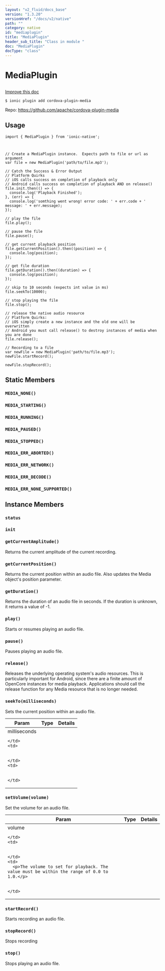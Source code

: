 ```yaml
---
layout: "v2_fluid/docs_base"
version: "1.3.20"
versionHref: "/docs/v2/native"
path: ""
category: native
id: "mediaplugin"
title: "MediaPlugin"
header_sub_title: "Class in module "
doc: "MediaPlugin"
docType: "class"
---
```









<h1 class="api-title">

  
  MediaPlugin
  

  

  

</h1>

<a class="improve-v2-docs" href="http://github.com/driftyco/ionic-native/edit/master/src/plugins/media.ts#L9">
  Improve this doc
</a>





<!-- decorators -->


<pre><code>$ ionic plugin add cordova-plugin-media</code></pre>
<p>Repo:
  <a href="https://github.com/apache/cordova-plugin-media">
    https://github.com/apache/cordova-plugin-media
  </a>
</p>

<!-- description -->




<!-- @usage tag -->

<h2>Usage</h2>

<pre><code class="lang-typescript">import { MediaPlugin } from &#39;ionic-native&#39;;



// Create a MediaPlugin instance.  Expects path to file or url as argument
var file = new MediaPlugin(&#39;path/to/file.mp3&#39;);

// Catch the Success &amp; Error Output
// Platform Quirks
// iOS calls success on completion of playback only
// Android calls success on completion of playback AND on release()
file.init.then(() =&gt; {
  console.log(&#39;Playback Finished&#39;);
}, (err) =&gt; {
  console.log(&#39;somthing went wrong! error code: &#39; + err.code + &#39; message: &#39; + err.message);
});

// play the file
file.play();

// pause the file
file.pause();

// get current playback position
file.getCurrentPosition().then((position) =&gt; {
  console.log(position);
});

// get file duration
file.getDuration().then((duration) =&gt; {
  console.log(position);
});

// skip to 10 seconds (expects int value in ms)
file.seekTo(10000);

// stop playing the file
file.stop();

// release the native audio resource
// Platform Quirks:
// iOS simply create a new instance and the old one will be overwritten
// Android you must call release() to destroy instances of media when you are done
file.release();

// Recording to a file
var newFile = new MediaPlugin(&#39;path/to/file.mp3&#39;);
newFile.startRecord();

newFile.stopRecord();
</code></pre>




<!-- @property tags -->
<h2>Static Members</h2>
<div id="MEDIA_NONE"></div>
<h3><code>MEDIA_NONE()</code>
  
</h3>









<div id="MEDIA_STARTING"></div>
<h3><code>MEDIA_STARTING()</code>
  
</h3>









<div id="MEDIA_RUNNING"></div>
<h3><code>MEDIA_RUNNING()</code>
  
</h3>









<div id="MEDIA_PAUSED"></div>
<h3><code>MEDIA_PAUSED()</code>
  
</h3>









<div id="MEDIA_STOPPED"></div>
<h3><code>MEDIA_STOPPED()</code>
  
</h3>









<div id="MEDIA_ERR_ABORTED"></div>
<h3><code>MEDIA_ERR_ABORTED()</code>
  
</h3>









<div id="MEDIA_ERR_NETWORK"></div>
<h3><code>MEDIA_ERR_NETWORK()</code>
  
</h3>









<div id="MEDIA_ERR_DECODE"></div>
<h3><code>MEDIA_ERR_DECODE()</code>
  
</h3>









<div id="MEDIA_ERR_NONE_SUPPORTED"></div>
<h3><code>MEDIA_ERR_NONE_SUPPORTED()</code>
  
</h3>










<!-- methods on the class -->

<h2>Instance Members</h2>

<div id="status"></div>

<h3>
  <code>status</code>
  

</h3>












<div id="init"></div>

<h3>
  <code>init</code>
  

</h3>












<div id="getCurrentAmplitude"></div>

<h3>
  <code>getCurrentAmplitude()</code>
  

</h3>

Returns the current amplitude of the current recording.











<div id="getCurrentPosition"></div>

<h3>
  <code>getCurrentPosition()</code>
  

</h3>

Returns the current position within an audio file. Also updates the Media object's position parameter.











<div id="getDuration"></div>

<h3>
  <code>getDuration()</code>
  

</h3>

Returns the duration of an audio file in seconds. If the duration is unknown, it returns a value of -1.











<div id="play"></div>

<h3>
  <code>play()</code>
  

</h3>

Starts or resumes playing an audio file.











<div id="pause"></div>

<h3>
  <code>pause()</code>
  

</h3>

Pauses playing an audio file.











<div id="release"></div>

<h3>
  <code>release()</code>
  

</h3>

Releases the underlying operating system's audio resources. This is particularly important for Android, since there are a finite amount of OpenCore instances for media playback. Applications should call the release function for any Media resource that is no longer needed.











<div id="seekTo"></div>

<h3>
  <code>seekTo(milliseconds)</code>
  

</h3>

Sets the current position within an audio file.


<table class="table param-table" style="margin:0;">
  <thead>
  <tr>
    <th>Param</th>
    <th>Type</th>
    <th>Details</th>
  </tr>
  </thead>
  <tbody>
  
  <tr>
    <td>
      milliseconds
      
      
    </td>
    <td>
      

    </td>
    <td>
      
      
    </td>
  </tr>
  
  </tbody>
</table>








<div id="setVolume"></div>

<h3>
  <code>setVolume(volume)</code>
  

</h3>

Set the volume for an audio file.


<table class="table param-table" style="margin:0;">
  <thead>
  <tr>
    <th>Param</th>
    <th>Type</th>
    <th>Details</th>
  </tr>
  </thead>
  <tbody>
  
  <tr>
    <td>
      volume
      
      
    </td>
    <td>
      

    </td>
    <td>
      <p>The volume to set for playback. The value must be within the range of 0.0 to 1.0.</p>

      
    </td>
  </tr>
  
  </tbody>
</table>








<div id="startRecord"></div>

<h3>
  <code>startRecord()</code>
  

</h3>

Starts recording an audio file.











<div id="stopRecord"></div>

<h3>
  <code>stopRecord()</code>
  

</h3>

Stops recording











<div id="stop"></div>

<h3>
  <code>stop()</code>
  

</h3>

Stops playing an audio file.











<!-- related link --><!-- end content block -->


<!-- end body block -->

